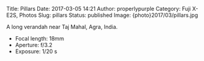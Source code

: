 Title: Pillars
Date: 2017-03-05 14:21
Author: properlypurple
Category: Fuji X-E2S, Photos
Slug: pillars
Status: published
Image: {photo}2017/03/pillars.jpg


A long verandah near Taj Mahal, Agra, India.

-   Focal length: 18mm
-   Aperture: f/3.2
-   Exposure: 1/20 s
